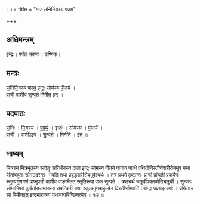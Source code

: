 +++
title = "१२ सनिर्मित्रस्य पप्रथ"

+++
## अधिमन्त्रम्
इन्द्रः। पर्वतः काण्वः। उष्णिक्।

## मन्त्रः
स॒निर्मि॒त्रस्य॑ पप्रथ॒ इन्द्रः॒ सोम॑स्य पी॒तये॑ ।  
प्राची॒ वाशी॑व सुन्व॒ते मिमी॑त॒ इत् ॥

## पदपाठः
स॒निः । मि॒त्रस्य॑ । प॒प्र॒थे॒ । इन्द्रः॑ । सोम॑स्य । पी॒तये॑ ।  
प्राची॑ । वाशी॑ऽइव । सु॒न्व॒ते । मिमी॑ते । इत् ॥

## भाष्यम्
मित्रस्य मित्रभूतस्य स्तोतुः सनिर्धनस्य दाता इन्द्रः सोमस्य पीतये पानाय पप्रथे प्रथितोविस्तीर्णशरीरोबभूव यथा पीतोबहुलः सोमउदरेन्त- र्भवति तथा प्रवृद्धशरीरोबभूवेत्यर्थः । तत्र प्रथमे दृष्टान्तः-प्राची प्रांचती प्रकर्षेण स्तुत्यगुणगणं प्राप्नुवती वाशीव वाङामैतत् स्तुतिरूपा वाक् सुन्वते । षष्ठचर्थे चतुर्थीवक्तव्येतिचतुर्थी । सुन्वतः सोमाभिषवं कुर्वतोयजमानस्य संबन्धिनी यथा स्तुत्यगुणबाहुल्येन दिस्तीर्णाभवति तथेन्द्रः पप्रथइत्यर्थः । प्रथिताच सा मिमीतइत् इन्द्रमाहात्म्यं यथावत्परिच्छिनत्येव ॥ १२ ॥